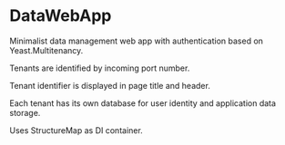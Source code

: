 # DataWebApp
Minimalist data management web app with authentication based on Yeast.Multitenancy.


Tenants are identified by incoming port number.

Tenant identifier is displayed in page title and header.

Each tenant has its own database for user identity and application data storage.

Uses StructureMap as DI container.